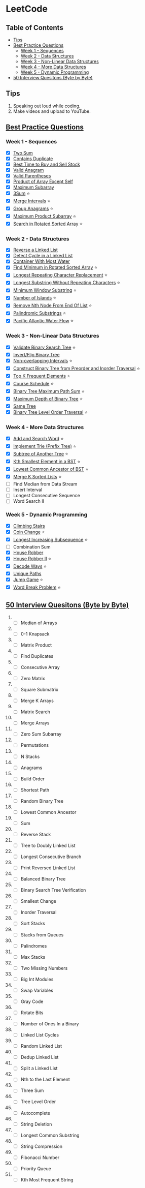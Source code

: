# LeetCode

## Table of Contents

- [Tips](#tips)
- [Best Practice Questions](#best-practice-questions)
    - [Week 1 - Sequences](#week-1---sequences)
    - [Week 2 - Data Structures](#week-2---data-structures)
    - [Week 3 - Non-Linear Data Structures](#week-3---non-linear-data-structures)
    - [Week 4 - More Data Structures](#week-4---more-data-structures)
    - [Week 5 - Dynamic Programming](#week-5---dynamic-programming)
- [50 Interview Quesitons (Byte by Byte)](#50-interview-quesitons-byte-by-byte)

<!--  -->

## Tips

1. Speaking out loud while coding.
2. Make videos and upload to YouTube.

<!--  -->

## [Best Practice Questions](https://yangshun.github.io/tech-interview-handbook/best-practice-questions/#week-1---sequences)

### Week 1 - Sequences

- [x] [Two Sum](./leetcode/0001-two-sum)
- [x] [Contains Duplicate](./leetcode/0217-contains-duplicate)
- [x] [Best Time to Buy and Sell Stock](./leetcode/0121-best-time-to-buy-and-sell-stock)
- [x] [Valid Anagram](./leetcode/0242-valid-anagram)
- [x] [Valid Parentheses](./leetcode/0020-valid-parentheses)
- [x] [Product of Array Except Self](./leetcode/0238-product-of-array-except-self)
- [x] [Maximum Subarray](./leetcode/0053-maximum-subarray)
- [x] [3Sum](./leetcode/0015-3Sum) ⭐
- [x] [Merge Intervals](./leetcode/0056-merge-intervals) ⭐
- [x] [Group Anagrams](./leetcode/0049-group-anagrams) ⭐
- [x] [Maximum Product Subarray](./leetcode/0152-maximum-product-subarray) ⭐
- [x] [Search in Rotated Sorted Array](./leetcode/0033-search-in-rotated-sorted-array) ⭐

### Week 2 - Data Structures

- [x] [Reverse a Linked List](./leetcode/0206-reverse-linked-list)
- [x] [Detect Cycle in a Linked List](./leetcode/0141-linked-list-cycle)
- [x] [Container With Most Water](./leetcode/0011-container-with-most-water)
- [x] [Find Minimum in Rotated Sorted Array](./leetcode/0153-find-minimum-in-rotated-sorted-array) ⭐
- [x] [Longest Repeating Character Replacement](./leetcode/0424-longest-repeating-character-replacement) ⭐
- [x] [Longest Substring Without Repeating Characters](./leetcode/0003-longest-substring-without-repeating-characters) ⭐
- [x] [Minimum Window Substring](./leetcode/0076-minimum-window-substring) ⭐
- [x] [Number of Islands](./leetcode/0200-number-of-islands) ⭐
- [x] [Remove Nth Node From End Of List](./leetcode/0019-remove-nth-node-from-end-of-list) ⭐
- [x] [Palindromic Substrings](./leetcode/0647-palindromic-substrings) ⭐
- [x] [Pacific Atlantic Water Flow](./leetcode/0417-pacific-atlantic-water-flow) ⭐

### Week 3 - Non-Linear Data Structures

- [x] [Validate Binary Search Tree](./leetcode/0098-validate-binary-search-tree) ⭐
- [x] [Invert/Flip Binary Tree](./leetcode/0226-invert-binary-tree)
- [x] [Non-overlapping Intervals](./leetcode/0435-non-overlapping-intervals) ⭐
- [x] [Construct Binary Tree from Preorder and Inorder Traversal](./leetcode/0105-construct-binary-tree-from-preorder-and-inorder-traversal) ⭐
- [x] [Top K Frequent Elements](./leetcode/0347-top-k-frequent-elements) ⭐
- [x] [Course Schedule](./leetcode/0207-course-schedule) ⭐
- [x] [Binary Tree Maximum Path Sum](./leetcode/124-binary-tree-maximum-path-sum) ⭐
- [x] [Maximum Depth of Binary Tree](leetcode/0104-maximum-depth-of-binary-tree) ⭐
- [x] [Same Tree](./leetcode/0100-same-tree)
- [x] [Binary Tree Level Order Traversal](./leetcode/0102-binary-tree-level-order-traversal) ⭐

### Week 4 - More Data Structures

- [x] [Add and Search Word](./leetcode/0211-add-and-search-word) ⭐
- [x] [Implement Trie (Prefix Tree)](./leetcode/0208-implement-trie-prefix-tree) ⭐
- [x] [Subtree of Another Tree](./leetcode/0572-subtree-of-another-tree) ⭐
- [x] [Kth Smallest Element in a BST](./leetcode/0230-kth-smallest-element-in-a-bst) ⭐
- [x] [Lowest Common Ancestor of BST](./leetcode/0236-lowest-common-ancestor-of-a-binary-tree) ⭐
- [x] [Merge K Sorted Lists](./leetcode/0023-merge-k-sorted-lists) ⭐
- [ ] Find Median from Data Stream
- [ ] Insert Interval
- [ ] Longest Consecutive Sequence
- [ ] Word Search II

### Week 5 - Dynamic Programming

- [x] [Climbing Stairs](./leetcode/0070-climbing-stairs)
- [x] [Coin Change](./leetcode/0322-coin-change) ⭐
- [x] [Longest Increasing Subsequence](./leetcode/0300-longest-increasing-subsequence) ⭐
- [ ] Combination Sum
- [x] [House Robber](./leetcode/0198-house-robber)
- [x] [House Robber II](./leetcode/0213-house-robber-ii) ⭐
- [x] [Decode Ways](./leetcode/0091-decode-ways) ⭐
- [x] [Unique Paths](./leetcode/0062-unique-paths)
- [x] [Jump Game](./leetcode/0055-jump-game) ⭐
- [x] [Word Break Problem](./leetcode/0139-word-break) ⭐

<!--  -->

## [50 Interview Quesitons (Byte by Byte)](https://www.byte-by-byte.com/)

1. - [ ] Median of Arrays
2. - [ ] 0-1 Knapsack
3. - [ ] Matrix Product
4. - [ ] Find Duplicates
5. - [ ] Consecutive Array
6. - [ ] Zero Matrix
7. - [ ] Square Submatrix
8. - [ ] Merge K Arrays
9. - [ ] Matrix Search
10. - [ ] Merge Arrays
11. - [ ] Zero Sum Subarray
12. - [ ] Permutations
13. - [ ] N Stacks
14. - [ ] Anagrams
15. - [ ] Build Order
16. - [ ] Shortest Path
17. - [ ] Random Binary Tree
18. - [ ] Lowest Common Ancestor
19. - [ ] Sum
20. - [ ] Reverse Stack
21. - [ ] Tree to Doubly Linked List
22. - [ ] Longest Consecutive Branch
23. - [ ] Print Reversed Linked List
24. - [ ] Balanced Binary Tree
25. - [ ] Binary Search Tree Verification
26. - [ ] Smallest Change
27. - [ ] Inorder Traversal
28. - [ ] Sort Stacks
29. - [ ] Stacks from Queues
30. - [ ] Palindromes
31. - [ ] Max Stacks
32. - [ ] Two Missing Numbers
33. - [ ] Big Int Modules
34. - [ ] Swap Variables
35. - [ ] Gray Code
36. - [ ] Rotate Bits
37. - [ ] Number of Ones In a Binary
38. - [ ] Linked List Cycles
39. - [ ] Random Linked List
40. - [ ] Dedup Linked List
41. - [ ] Split a Linked List
42. - [ ] Nth to the Last Element
43. - [ ] Three Sum
44. - [ ] Tree Level Order
45. - [ ] Autocomplete
46. - [ ] String Deletion
47. - [ ] Longest Common Substring
48. - [ ] String Compression
49. - [ ] Fibonacci Number
50. - [ ] Priority Queue
51. - [ ] Kth Most Frequent String

<!--  -->
